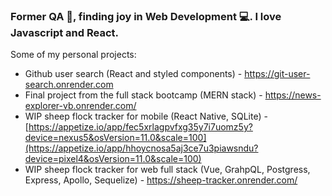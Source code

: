 ### Former QA :bug:, finding joy in Web Development :computer:. I love Javascript and React.
Some of my personal projects: 

- Github user search (React and styled components) - https://git-user-search.onrender.com
- Final project from the full stack bootcamp (MERN stack) - https://news-explorer-vb.onrender.com/
- WIP sheep flock tracker for mobile (React Native, SQLite) - [https://appetize.io/app/fec5xrlagpvfxg35y7i7uomz5y?device=nexus5&osVersion=11.0&scale=100](https://appetize.io/app/hhoycnosa5aj3ce7u3piawsndu?device=pixel4&osVersion=11.0&scale=100)
- WIP sheep flock tracker for web full stack (Vue, GrahpQL, Postgress, Express, Apollo, Sequelize) - https://sheep-tracker.onrender.com/

<!--
**kavunveronika/kavunveronika** is a ✨ _special_ ✨ repository because its `README.md` (this file) appears on your GitHub profile.

Here are some ideas to get you started:

- 🔭 I’m currently working on ...
- 🌱 I’m currently learning ...
- 👯 I’m looking to collaborate on ...
- 🤔 I’m looking for help with ...
- 💬 Ask me about ...
- 📫 How to reach me: ...
- 😄 Pronouns: ...
- ⚡ Fun fact: ...
-->

